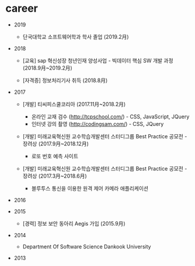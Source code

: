 # career

+ 2019

	+ 단국대학교 소프트웨어학과 학사 졸업 (2019.2月)  

+ 2018

	+ [교육] sap 혁신성장 청년인재 양성사업 - 빅데이터 핵심 SW 개발 과정 (2018.9月~2019.2月)   

	+ [자격증] 정보처리기사 취득 (2018.8月)  

+ 2017

	+ [개발] 티씨피스쿨코리아 (2017.11月~2018.2月)  
		+ 온라인 교재 검수 (http://tcpschool.com/) - CSS, JavaScript, JQuery 
		+ 인터넷 강의 촬영 (http://codingsam.com/) - CSS, JQuery 

	+ [개발] 미래교육혁신원 교수학습개발센터 스터디그룹 Best Practice 공모전 - 장려상 (2017.9月~2018.12月)
		+ 로또 번호 예측 사이트

	+ [개발] 미래교육혁신원 교수학습개발센터 스터디그룹 Best Practice 공모전 - 장려상 (2017.3月~2018.6月)
		+ 블루투스 통신을 이용한 원격 제어 카메라 애플리케이션 

+ 2016


+ 2015

	+ [경력] 정보 보안 동아리 Aegis 가입 (2015.9月)

+ 2014

	+ Department Of Software Science Dankook University

+ 2013
